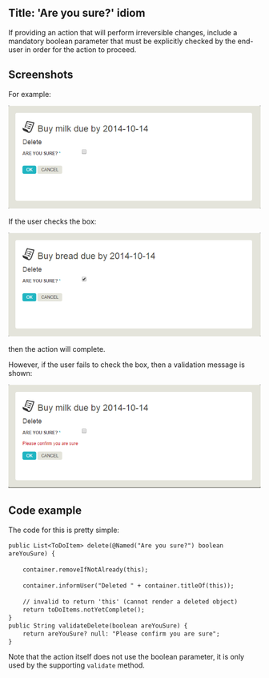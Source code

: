 Title: 'Are you sure?' idiom
----------

[//]: # (content copied to user-guide_how-tos_tips-n-tricks_are-you-sure)

If providing an action that will perform irreversible changes, include a
mandatory boolean parameter that must be explicitly checked by the end-user
in order for the action to proceed.

## Screenshots

For example:

<img src="images/are-you-sure.png"/>

If the user checks the box:

<img src="images/are-you-sure-happy-case.png"/>

then the action will complete.

However, if the user fails to check the box, then a validation message is shown:

<img src="images/are-you-sure-sad-case.png"/>

## Code example

The code for this is pretty simple:

    public List<ToDoItem> delete(@Named("Are you sure?") boolean areYouSure) {
        
        container.removeIfNotAlready(this);

        container.informUser("Deleted " + container.titleOf(this));
        
        // invalid to return 'this' (cannot render a deleted object)
        return toDoItems.notYetComplete(); 
    }
    public String validateDelete(boolean areYouSure) {
        return areYouSure? null: "Please confirm you are sure";
    }

Note that the action itself does not use the boolean parameter, it is only
used by the supporting `validate` method.